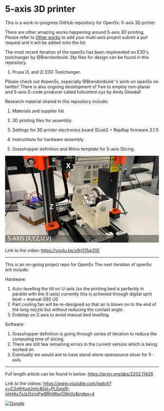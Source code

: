 # 5-axis 3D printer

This is a work-in-progress GitHub repository for Open5x: 5-axis 3D printer

There are other amazing works happening around 5-axis 3D printing.
Please refer to [Other works](Other_works.md) to add your multi-axis project submit a pull request and it will be added onto the list

The most recent iteration of the open5x has been implmented on E3D's toolchanger by @Brendonbuild. Stp files for design can be found in this repository.

1) Prusa i3, and 2) E3D Toolchanger.

Please check out #open5x, especially @Brendonbuild 's work on open5x on twitter!
There is also ongoing development of free to employ non-planar and 5-axis G-code producer called fullcontrol.xyz by Andy Gleadall

Research material shared in this repository include:

1. Materials and supplier list

2. 3D printing files for assembly

3. Settings for 3D printer electronics board (Duet2 + RepRap firmware 3.1.1)

4. Instructions for hardware assembly

5. Grasshopper definition and Rhino template for 5-axis Slicing.


![](images/5_axis_Prusa.jpg)

Link to the video:
https://youtu.be/x9rG15qrDIE


--------

This is an on-going project repo for Open5x
The next iteration of open5x will include:

Hardware:
1. Auto-levelling the tilt on U-axis (so the printing bed is perfectly in parallel with the X-axis) currently this is achieved through digital sprit level + manual G92 U0
2. Part cooling fan will be re-designed so that air is blown on to the end of the long nozzle but without reducing the contact angle.
3. Endstop on Z-axis to avoid manual bed levelling.

Software:
1. Grasshopper definition is going through series of iteration to reduce the computing time of slicing.
2. There are still few remaining errors in the current version which is being worked on.
3. Eventually we would aim to have stand-alone opensource slicer for 5-axis.


-------


Full length article can be found in below:
https://arxiv.org/abs/2202.11426

Link to the videos:
https://www.youtube.com/watch?v=C3vKHuxUmjc&list=PLSqgj9-nhHAx7sJzOzrpPwBRhMIwGWn0z&index=4

[![Donate](https://img.shields.io/badge/Donate-PayPal-green.svg)](https://www.paypal.com/donate/?hosted_button_id=EU5UT7KPFXXUG)
